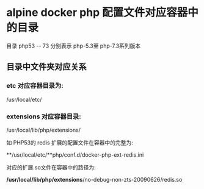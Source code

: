 # alpine docker php 配置文件对应容器中的目录



目录 php53 -- 73 分别表示 php-5.3至 php-7.3系列版本



## 目录中文件夹对应关系

### etc 对应容器目录为:
/usr/local/etc/

### extensions 对应容器目录:
/usr/local/lib/php/extensions/





如 PHP53的 redis 扩展的配置文件在容器中的完整为:

**/usr/local/etc/**php/conf.d/docker-php-ext-redis.ini



对应的扩展.so文件在容器中的路径为:

**/usr/local/lib/php/extensions**/no-debug-non-zts-20090626/redis.so












